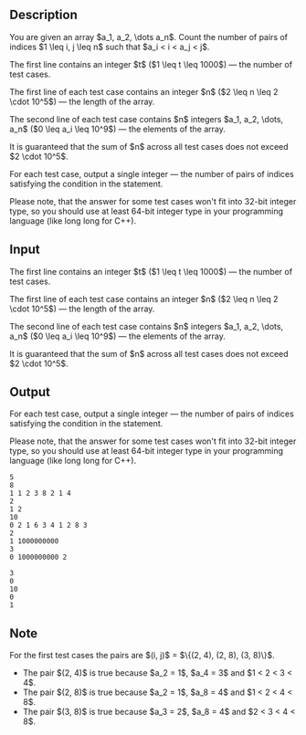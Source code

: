## Description

<div><p>You are given an array $a_1, a_2, \dots a_n$. Count the number of pairs of indices $1 \leq i, j \leq n$ such that $a_i &lt; i &lt; a_j &lt; j$.</p></div><div class="input-specification"><p>The first line contains an integer $t$ ($1 \leq t \leq 1000$)&nbsp;— the number of test cases.</p><p>The first line of each test case contains an integer $n$ ($2 \leq n \leq 2 \cdot 10^5$)&nbsp;— the length of the array.</p><p>The second line of each test case contains $n$ integers $a_1, a_2, \dots, a_n$ ($0 \leq a_i \leq 10^9$)&nbsp;— the elements of the array.</p><p>It is guaranteed that the sum of $n$ across all test cases does not exceed $2 \cdot 10^5$.</p></div><div class="output-specification"><p>For each test case, output a single integer&nbsp;— the number of pairs of indices satisfying the condition in the statement.</p><p>Please note, that the answer for some test cases won't fit into 32-bit integer type, so you should use at least 64-bit integer type in your programming language (like <span class="tex-font-style-tt">long long</span> for C++).</p></div>

## Input

<p>The first line contains an integer $t$ ($1 \leq t \leq 1000$)&nbsp;— the number of test cases.</p><p>The first line of each test case contains an integer $n$ ($2 \leq n \leq 2 \cdot 10^5$)&nbsp;— the length of the array.</p><p>The second line of each test case contains $n$ integers $a_1, a_2, \dots, a_n$ ($0 \leq a_i \leq 10^9$)&nbsp;— the elements of the array.</p><p>It is guaranteed that the sum of $n$ across all test cases does not exceed $2 \cdot 10^5$.</p>

## Output

<p>For each test case, output a single integer&nbsp;— the number of pairs of indices satisfying the condition in the statement.</p><p>Please note, that the answer for some test cases won't fit into 32-bit integer type, so you should use at least 64-bit integer type in your programming language (like <span class="tex-font-style-tt">long long</span> for C++).</p>





```input1|2,3,6,7,10,11
5
8
1 1 2 3 8 2 1 4
2
1 2
10
0 2 1 6 3 4 1 2 8 3
2
1 1000000000
3
0 1000000000 2
```




```output1
3
0
10
0
1
```



## Note

<p>For the first test cases the pairs are $(i, j)$ = $\{(2, 4), (2, 8), (3, 8)\}$. </p><ul> <li> The pair $(2, 4)$ is true because $a_2 = 1$, $a_4 = 3$ and $1 &lt; 2 &lt; 3 &lt; 4$. </li><li> The pair $(2, 8)$ is true because $a_2 = 1$, $a_8 = 4$ and $1 &lt; 2 &lt; 4 &lt; 8$. </li><li> The pair $(3, 8)$ is true because $a_3 = 2$, $a_8 = 4$ and $2 &lt; 3 &lt; 4 &lt; 8$. </li></ul>

